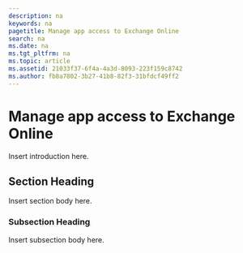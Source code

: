 ```yaml
---
description: na
keywords: na
pagetitle: Manage app access to Exchange Online
search: na
ms.date: na
ms.tgt_pltfrm: na
ms.topic: article
ms.assetid: 21033f37-6f4a-4a3d-8093-223f159c8742
ms.author: fb8a7802-3b27-41b8-82f3-31bfdcf49ff2
---
```

# Manage app access to Exchange Online
Insert introduction here.

## Section Heading
Insert section body here.

### Subsection Heading
Insert subsection body here.


